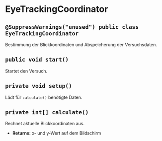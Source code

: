 # EyeTrackingCoordinator


## `@SuppressWarnings("unused") public class EyeTrackingCoordinator`

Bestimmung der Blickkoordinaten und Abspeicherung der Versuchsdaten.

## `public void start()`

Startet den Versuch.

## `private void setup()`

Lädt für `calculate()` benötigte Daten.

## `private int[] calculate()`

Rechnet aktuelle Blickkoordinaten aus.

 * **Returns:** x- und y-Wert auf dem Bildschirm
